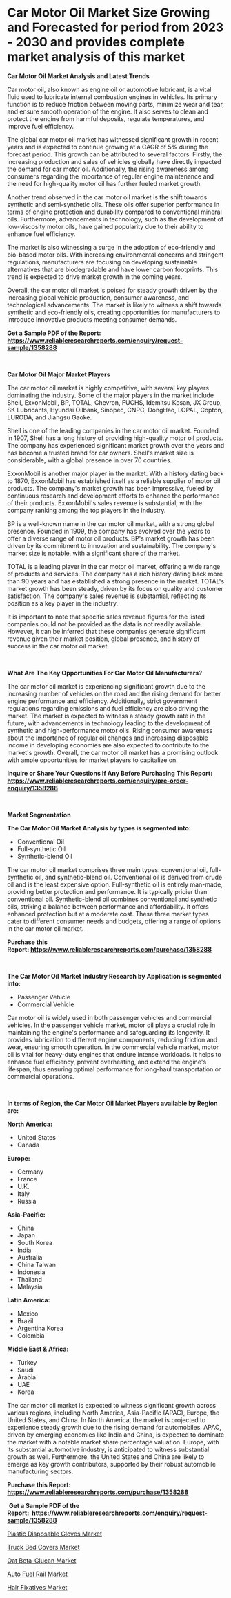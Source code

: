 <p><h1>Car Motor Oil Market Size Growing and Forecasted for period from 2023 - 2030 and provides complete market analysis of this market</h1></p><p><strong>Car Motor Oil Market Analysis and Latest Trends</strong></p>
<p><p>Car motor oil, also known as engine oil or automotive lubricant, is a vital fluid used to lubricate internal combustion engines in vehicles. Its primary function is to reduce friction between moving parts, minimize wear and tear, and ensure smooth operation of the engine. It also serves to clean and protect the engine from harmful deposits, regulate temperatures, and improve fuel efficiency.</p><p>The global car motor oil market has witnessed significant growth in recent years and is expected to continue growing at a CAGR of 5% during the forecast period. This growth can be attributed to several factors. Firstly, the increasing production and sales of vehicles globally have directly impacted the demand for car motor oil. Additionally, the rising awareness among consumers regarding the importance of regular engine maintenance and the need for high-quality motor oil has further fueled market growth.</p><p>Another trend observed in the car motor oil market is the shift towards synthetic and semi-synthetic oils. These oils offer superior performance in terms of engine protection and durability compared to conventional mineral oils. Furthermore, advancements in technology, such as the development of low-viscosity motor oils, have gained popularity due to their ability to enhance fuel efficiency.</p><p>The market is also witnessing a surge in the adoption of eco-friendly and bio-based motor oils. With increasing environmental concerns and stringent regulations, manufacturers are focusing on developing sustainable alternatives that are biodegradable and have lower carbon footprints. This trend is expected to drive market growth in the coming years.</p><p>Overall, the car motor oil market is poised for steady growth driven by the increasing global vehicle production, consumer awareness, and technological advancements. The market is likely to witness a shift towards synthetic and eco-friendly oils, creating opportunities for manufacturers to introduce innovative products meeting consumer demands.</p></p>
<p><strong>Get a Sample PDF of the Report:&nbsp; <a href="https://www.reliableresearchreports.com/enquiry/request-sample/1358288">https://www.reliableresearchreports.com/enquiry/request-sample/1358288</a></strong></p>
<p>&nbsp;</p>
<p><strong>Car Motor Oil Major Market Players</strong></p>
<p><p>The car motor oil market is highly competitive, with several key players dominating the industry. Some of the major players in the market include Shell, ExxonMobil, BP, TOTAL, Chevron, FUCHS, Idemitsu Kosan, JX Group, SK Lubricants, Hyundai Oilbank, Sinopec, CNPC, DongHao, LOPAL, Copton, LURODA, and Jiangsu Gaoke.</p><p>Shell is one of the leading companies in the car motor oil market. Founded in 1907, Shell has a long history of providing high-quality motor oil products. The company has experienced significant market growth over the years and has become a trusted brand for car owners. Shell's market size is considerable, with a global presence in over 70 countries.</p><p>ExxonMobil is another major player in the market. With a history dating back to 1870, ExxonMobil has established itself as a reliable supplier of motor oil products. The company's market growth has been impressive, fueled by continuous research and development efforts to enhance the performance of their products. ExxonMobil's sales revenue is substantial, with the company ranking among the top players in the industry.</p><p>BP is a well-known name in the car motor oil market, with a strong global presence. Founded in 1909, the company has evolved over the years to offer a diverse range of motor oil products. BP's market growth has been driven by its commitment to innovation and sustainability. The company's market size is notable, with a significant share of the market.</p><p>TOTAL is a leading player in the car motor oil market, offering a wide range of products and services. The company has a rich history dating back more than 90 years and has established a strong presence in the market. TOTAL's market growth has been steady, driven by its focus on quality and customer satisfaction. The company's sales revenue is substantial, reflecting its position as a key player in the industry.</p><p>It is important to note that specific sales revenue figures for the listed companies could not be provided as the data is not readily available. However, it can be inferred that these companies generate significant revenue given their market position, global presence, and history of success in the car motor oil market.</p></p>
<p>&nbsp;</p>
<p><strong>What Are The Key Opportunities For Car Motor Oil Manufacturers?</strong></p>
<p><p>The car motor oil market is experiencing significant growth due to the increasing number of vehicles on the road and the rising demand for better engine performance and efficiency. Additionally, strict government regulations regarding emissions and fuel efficiency are also driving the market. The market is expected to witness a steady growth rate in the future, with advancements in technology leading to the development of synthetic and high-performance motor oils. Rising consumer awareness about the importance of regular oil changes and increasing disposable income in developing economies are also expected to contribute to the market's growth. Overall, the car motor oil market has a promising outlook with ample opportunities for market players to capitalize on.</p></p>
<p><strong>Inquire or Share Your Questions If Any Before Purchasing This Report: <a href="https://www.reliableresearchreports.com/enquiry/pre-order-enquiry/1358288">https://www.reliableresearchreports.com/enquiry/pre-order-enquiry/1358288</a></strong></p>
<p>&nbsp;</p>
<p><strong>Market Segmentation</strong></p>
<p><strong>The Car Motor Oil Market Analysis by types is segmented into:</strong></p>
<p><ul><li>Conventional Oil</li><li>Full-synthetic Oil</li><li>Synthetic-blend Oil</li></ul></p>
<p><p>The car motor oil market comprises three main types: conventional oil, full-synthetic oil, and synthetic-blend oil. Conventional oil is derived from crude oil and is the least expensive option. Full-synthetic oil is entirely man-made, providing better protection and performance. It is typically pricier than conventional oil. Synthetic-blend oil combines conventional and synthetic oils, striking a balance between performance and affordability. It offers enhanced protection but at a moderate cost. These three market types cater to different consumer needs and budgets, offering a range of options in the car motor oil market.</p></p>
<p><strong>Purchase this Report:&nbsp;<a href="https://www.reliableresearchreports.com/purchase/1358288">https://www.reliableresearchreports.com/purchase/1358288</a></strong></p>
<p>&nbsp;</p>
<p><strong>The Car Motor Oil Market Industry Research by Application is segmented into:</strong></p>
<p><ul><li>Passenger Vehicle</li><li>Commercial Vehicle</li></ul></p>
<p><p>Car motor oil is widely used in both passenger vehicles and commercial vehicles. In the passenger vehicle market, motor oil plays a crucial role in maintaining the engine's performance and safeguarding its longevity. It provides lubrication to different engine components, reducing friction and wear, ensuring smooth operation. In the commercial vehicle market, motor oil is vital for heavy-duty engines that endure intense workloads. It helps to enhance fuel efficiency, prevent overheating, and extend the engine's lifespan, thus ensuring optimal performance for long-haul transportation or commercial operations.</p></p>
<p>&nbsp;</p>
<p><strong>In terms of Region, the Car Motor Oil Market Players available by Region are:</strong></p>
<p>
    <p> <strong> North America: </strong>
        <ul>
            <li>United States</li>
            <li>Canada</li>
        </ul>
        </p> 
    <p> <strong> Europe: </strong>
        <ul>
            <li>Germany</li>
            <li>France</li>
            <li>U.K.</li>
            <li>Italy</li>
            <li>Russia</li>
        </ul>
        </p> 
    <p> <strong> Asia-Pacific: </strong>
        <ul>
            <li>China</li>
            <li>Japan</li>
            <li>South Korea</li>
            <li>India</li>
            <li>Australia</li>
            <li>China Taiwan</li>
            <li>Indonesia</li>
            <li>Thailand</li>
            <li>Malaysia</li>
        </ul>
        </p> 
    <p> <strong> Latin America: </strong>
        <ul>
            <li>Mexico</li>
            <li>Brazil</li>
            <li>Argentina Korea</li>
            <li>Colombia</li>
        </ul>
        </p> 
    <p> <strong> Middle East & Africa: </strong>
        <ul>
            <li>Turkey</li>
            <li>Saudi</li>
            <li>Arabia</li>
            <li>UAE</li>
            <li>Korea</li>
        </ul>
    </p>
    </p>
<p><p>The car motor oil market is expected to witness significant growth across various regions, including North America, Asia-Pacific (APAC), Europe, the United States, and China. In North America, the market is projected to experience steady growth due to the rising demand for automobiles. APAC, driven by emerging economies like India and China, is expected to dominate the market with a notable market share percentage valuation. Europe, with its substantial automotive industry, is anticipated to witness substantial growth as well. Furthermore, the United States and China are likely to emerge as key growth contributors, supported by their robust automobile manufacturing sectors.</p></p>
<p><strong>Purchase this Report: <a href="https://www.reliableresearchreports.com/purchase/1358288">https://www.reliableresearchreports.com/purchase/1358288</a></strong></p>
<p>&nbsp;<strong>Get a Sample PDF of the Report:&nbsp;&nbsp;<a href="https://www.reliableresearchreports.com/enquiry/request-sample/1358288">https://www.reliableresearchreports.com/enquiry/request-sample/1358288</a></strong></p>
<p><strong></strong></p>
<p><p><a href="https://medium.com/@peatebilly85475/plastic-disposable-gloves-market-size-market-outlook-and-market-forecast-2023-to-2030-7c061afe94a4">Plastic Disposable Gloves Market</a></p><p><a href="https://github.com/mabutironaldo/Market-Research-Report-List-1/blob/main/truck-bed-covers-market.md">Truck Bed Covers Market</a></p><p><a href="https://www.linkedin.com/pulse/oat-beta-glucan-market-size-2023-2030-global-industrial-4jwbe/">Oat Beta-Glucan Market</a></p><p><a href="https://github.com/lbird53714/Market-Research-Report-List-1/blob/main/auto-fuel-rail-market.md">Auto Fuel Rail Market</a></p><p><a href="https://medium.com/@pillingbary7584/hair-fixatives-market-outlook-industry-overview-and-forecast-2023-to-2030-86a420644789">Hair Fixatives Market</a></p></p>